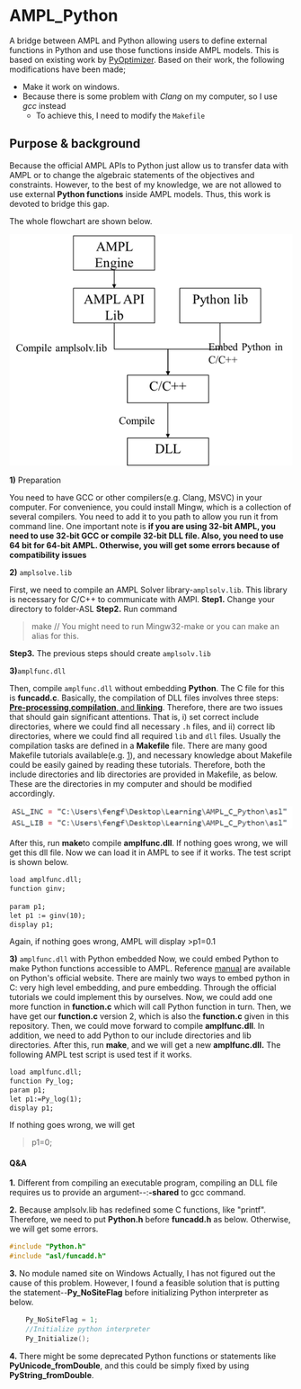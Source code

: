 # AMPL_Python
A bridge between AMPL and Python allowing users to define external functions in Python and use those functions inside AMPL models. This is based on existing work by [PyOptimizer](https://github.com/PythonOptimizers/pyampl). Based on their work, the following modifications have been made;
  * Make it work on windows.
  * Because there is some problem with *Clang* on my computer, so I use *gcc* instead
    * To achieve this, I need to modify the `Makefile`
## Purpose & background
Because the official AMPL APIs to Python just allow us to transfer data with AMPL or to change the algebraic statements of the objectives and constraints. However, to the best of my knowledge, we are not allowed to use external **Python functions**  inside AMPL models. Thus, this work is devoted to bridge this gap. 

The whole flowchart are shown below.

![Flowchart](./Figs/Flowchart.png)

**1)** Preparation

You need to have GCC or other compilers(e.g. Clang, MSVC) in your computer. For convenience, you could install Mingw, which is a collection of several compilers. You need to add it to you path to allow you run it from command line.
One important note is **if you are using 32-bit AMPL, you need to use 32-bit GCC or compile 32-bit DLL file. Also, you need to use 64 bit for 64-bit AMPL. Otherwise, you will get some errors because of compatibility issues**

**2)** `amplsolve.lib`

First, we need to compile an AMPL Solver library-`amplsolv.lib`. This library is necessary for C/C++ to communicate with AMPl.
**Step1.** Change your directory to folder-ASL
**Step2.** Run command
> make  // You might need to run Mingw32-make or you can make an alias for this.

**Step3.** The previous steps should create `amplsolv.lib`

**3)**`amplfunc.dll`

Then, compile `amplfunc.dll` without embedding **Python**.  The C file for this is **funcadd.c**.
Basically, the compilation of DLL files involves three steps: [**Pre-processing**,**compilation**, and **linking**](https://stackoverflow.com/questions/6264249/how-does-the-compilation-linking-process-work). Therefore, there are two issues that should gain significant attentions. That is, i) set correct include directories, where we could find all necessary `.h` files, and ii) correct lib directories, where we could find all required `lib` and `dll` files. 
Usually the compilation tasks are defined in a **Makefile** file. There are many good Makefile tutorials available(e.g. [1](https://opensource.com/article/18/8/what-how-makefile)), and necessary knowledge about Makefile could be easily gained by reading these tutorials. Therefore, both the include directories and lib directories are provided in Makefile, as below. These are the directories in my computer and should be modified accordingly. 

![Alt text](./Figs/snippetOfMakefile.png)

After this, run **make**to compile **amplfunc.dll**.
If nothing goes wrong, we will get this dll file. Now we can load it in AMPL to see if it works. The test script is shown below.

	load amplfunc.dll;
	function ginv;
	
	param p1;
	let p1 := ginv(10);
	display p1;

Again, if nothing goes wrong, AMPL will display
	>p1=0.1
	
**3)** `amplfunc.dll` with Python embedded
Now, we could embed Python to make Python functions accessible to AMPL. 
Reference [manual](https://docs.python.org/2/extending/embedding.html) are available on Python's official website. There are mainly two ways to embed python in C: very high level embedding, and pure embedding. Through the official tutorials we could implement this by ourselves. 
Now, we could add one more function in **function.c** which will call Python function in turn. Then, we have get our **function.c** version 2, which is also the **function.c** given in this repository. 
Then, we could move forward to compile **amplfunc.dll**. In addition, we need to add Python to our include directories and lib directories. 
After this, run **make**, and we will get a new **amplfunc.dll.** The following AMPL test script is used test if it works.

	load amplfunc.dll;
	function Py_log;
	param p1;
	let p1:=Py_log(1);
	display p1;

If nothing goes wrong, we will get
>p1=0;

#### Q&A
**1.** Different from compiling an executable program, compiling an DLL file requires us to provide an argument--:**-shared** to gcc command.

**2.** Because amplsolv.lib has redefined some C functions, like "printf". Therefore, we need to put **Python.h** before **funcadd.h** as below. Otherwise, we will get some errors.
```cpp
#include "Python.h"
#include "asl/funcadd.h"
```
**3.**  No module named site on Windows
Actually, I has not figured out the cause of this problem. However, I found a feasible solution that is putting the statement--**Py_NoSiteFlag** before initializing Python interpreter as below. 
```cpp
	Py_NoSiteFlag = 1;
	//Initialize python interpreter
	Py_Initialize();
```
**4.** There might be some deprecated Python functions or statements like **PyUnicode_fromDouble**, and this could be simply fixed by using **PyString_fromDouble**.

